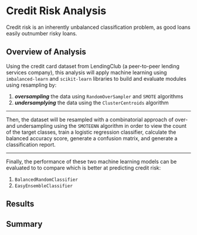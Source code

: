 # Credit Risk Analysis
Credit risk is an inherently unbalanced classification problem, as good loans easily outnumber risky loans. 

## Overview of Analysis
Using the credit card dataset from LendingClub (a peer-to-peer lending services company), this analysis will apply machine learning using `imbalanced-learn` and `scikit-learn` libraries to build and evaluate modules using resampling by:
 1) ***oversampling*** the data using `RandomOverSampler` and `SMOTE` algorithms  
 2) ***undersamplying*** the data using the `ClusterCentroids` algorithm

---
Then, the dataset will be resampled with a combinatorial approach of over- and undersampling using the `SMOTEENN` algorithm in order to view the count of the target classes, train a logistic regression classifier, calculate the balanced accuracy score, generate a confusion matrix, and generate a classification report.

--- 
Finally, the performance of these two machine learning models can be evaluated to to compare which is better at predicting credit risk: 
1) `BalancedRandomClassifier` 
2) `EasyEnsembleClassifier`

## Results

## Summary